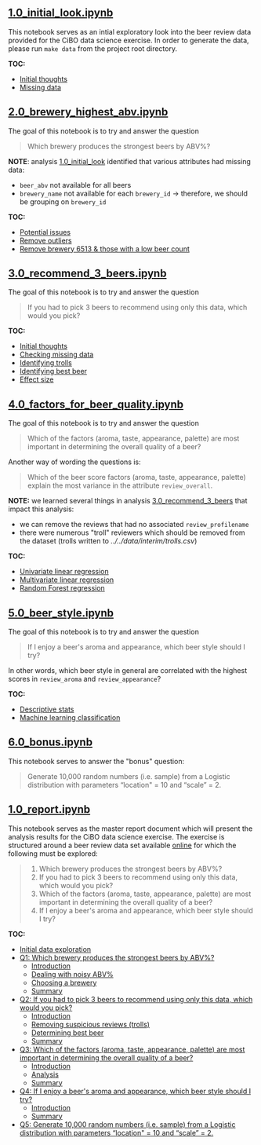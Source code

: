 **[1.0_initial_look.ipynb](/notebooks/explore/1.0_initial_look.ipynb)**
---

This notebook serves as an intial exploratory look into the beer review data provided for the CiBO data science exercise. In order to generate the data, please run `make data` from the project root directory.
 
**TOC:**
* [Initial thoughts](/notebooks/explore/1.0_initial_look.ipynb)
* [Missing data](/notebooks/explore/1.0_initial_look.ipynb)

**[2.0_brewery_highest_abv.ipynb](/notebooks/explore/2.0_brewery_highest_abv.ipynb)**
---

The goal of this notebook is to try and answer the question
> Which brewery produces the strongest beers by ABV%?

**NOTE**: analysis [1.0_initial_look](1.0_initial_look.ipynb) identified that various attributes had missing data:
- `beer_abv` not available for all beers
- `brewery_name` not available for each `brewery_id` -> therefore, we should be grouping on `brewery_id`
 
**TOC:**
* [Potential issues](/notebooks/explore/2.0_brewery_highest_abv.ipynb)
* [Remove outliers](/notebooks/explore/2.0_brewery_highest_abv.ipynb)
* [Remove brewery 6513 & those with a low beer count](/notebooks/explore/2.0_brewery_highest_abv.ipynb)

**[3.0_recommend_3_beers.ipynb](/notebooks/explore/3.0_recommend_3_beers.ipynb)**
---

The goal of this notebook is to try and answer the question
> If you had to pick 3 beers to recommend using only this data, which would you pick?
 
**TOC:**
* [Initial thoughts](/notebooks/explore/3.0_recommend_3_beers.ipynb)
* [Checking missing data](/notebooks/explore/3.0_recommend_3_beers.ipynb)
* [Identifying trolls](/notebooks/explore/3.0_recommend_3_beers.ipynb)
* [Identifying best beer](/notebooks/explore/3.0_recommend_3_beers.ipynb)
* [Effect size](/notebooks/explore/3.0_recommend_3_beers.ipynb)

**[4.0_factors_for_beer_quality.ipynb](/notebooks/explore/4.0_factors_for_beer_quality.ipynb)**
---

The goal of this notebook is to try and answer the question
> Which of the factors (aroma, taste, appearance, palette) are most important in determining the overall quality of a beer?

Another way of wording the questions is:
> Which of the beer score factors (aroma, taste, appearance, palette) explain the most variance in the attribute `review_overall`.

**NOTE:** we learned several things in analysis [3.0_recommend_3_beers](3.0_recommend_3_beers.ipynb) that impact this analysis:
- we can remove the reviews that had no associated `review_profilename`
- there were numerous "troll" reviewers which should be removed from the dataset (trolls written to *../../data/interim/trolls.csv*)
 
**TOC:**
* [Univariate linear regression](/notebooks/explore/4.0_factors_for_beer_quality.ipynb)
* [Multivariate linear regression](/notebooks/explore/4.0_factors_for_beer_quality.ipynb)
* [Random Forest regression](/notebooks/explore/4.0_factors_for_beer_quality.ipynb)

**[5.0_beer_style.ipynb](/notebooks/explore/5.0_beer_style.ipynb)**
---

The goal of this notebook is to try and answer the question
> If I enjoy a beer's aroma and appearance, which beer style should I try?

In other words, which beer style in general are correlated with the highest scores in `review_aroma` and `review_appearance`?
 
**TOC:**
* [Descriptive stats](/notebooks/explore/5.0_beer_style.ipynb)
* [Machine learning classification](/notebooks/explore/5.0_beer_style.ipynb)

**[6.0_bonus.ipynb](/notebooks/explore/6.0_bonus.ipynb)**
---

This notebook serves to answer the "bonus" question:

> Generate 10,000 random numbers (i.e. sample) from a Logistic distribution with parameters “location" = 10 and “scale” = 2.

**[1.0_report.ipynb](/notebooks/reports/1.0_report.ipynb)**
---

This notebook serves as the master report document which will present the analysis results for the CiBO data science exercise. The exercise is structured around a beer review data set available [online](https://urldefense.proofpoint.com/v2/url?u=https-3A__s3.amazonaws.com_demo-2Ddatasets_beer-5Freviews.tar.gz&d=DwMFaQ&c=imBPVzF25OnBgGmVOlcsiEgHoG1i6YHLR0Sj_gZ4adc&r=8bgQeuykrF3aSX4ERnAE37e9TNni25ddf39sbnkKHrQ&m=hkI6yrD7SBn4Z9WO9Zt31KmSuYIswplFpvMihrHqFd4&s=PStqu-SKl1ZEMNBu4MLVtzHvrTddC9h1mM3NqDgmYmI&e=) for which the following must be explored:
> 1. Which brewery produces the strongest beers by ABV%?
> 2. If you had to pick 3 beers to recommend using only this data, which would you pick?
> 3. Which of the factors (aroma, taste, appearance, palette) are most important in determining the overall quality of a beer?
> 4. If I enjoy a beer's aroma and appearance, which beer style should I try?
 
**TOC:**
* [Initial data exploration](/notebooks/reports/1.0_report.ipynb)
* [Q1: Which brewery produces the strongest beers by ABV%?](/notebooks/reports/1.0_report.ipynb)
  * [Introduction](/notebooks/reports/1.0_report.ipynb)
  * [Dealing with noisy ABV%](/notebooks/reports/1.0_report.ipynb)
  * [Choosing a brewery](/notebooks/reports/1.0_report.ipynb)
  * [Summary](/notebooks/reports/1.0_report.ipynb)
* [Q2: If you had to pick 3 beers to recommend using only this data, which would you pick?](/notebooks/reports/1.0_report.ipynb)
  * [Introduction](/notebooks/reports/1.0_report.ipynb)
  * [Removing suspicious reviews (trolls)](/notebooks/reports/1.0_report.ipynb)
  * [Determining best beer](/notebooks/reports/1.0_report.ipynb)
  * [Summary](/notebooks/reports/1.0_report.ipynb)
* [Q3: Which of the factors (aroma, taste, appearance, palette) are most important in determining the overall quality of a beer?](/notebooks/reports/1.0_report.ipynb)
  * [Introduction](/notebooks/reports/1.0_report.ipynb)
  * [Analysis](/notebooks/reports/1.0_report.ipynb)
  * [Summary](/notebooks/reports/1.0_report.ipynb)
* [Q4: If I enjoy a beer's aroma and appearance, which beer style should I try?](/notebooks/reports/1.0_report.ipynb)
  * [Introduction](/notebooks/reports/1.0_report.ipynb)
  * [Summary](/notebooks/reports/1.0_report.ipynb)
* [Q5: Generate 10,000 random numbers (i.e. sample) from a Logistic distribution with parameters “location" = 10 and “scale” = 2.](/notebooks/reports/1.0_report.ipynb)

